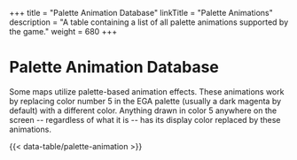 +++
title = "Palette Animation Database"
linkTitle = "Palette Animations"
description = "A table containing a list of all palette animations supported by the game."
weight = 680
+++

# Palette Animation Database

Some maps utilize palette-based animation effects. These animations work by replacing color number 5 in the EGA palette (usually a dark magenta by default) with a different color. Anything drawn in color 5 anywhere on the screen -- regardless of what it is -- has its display color replaced by these animations.

{{< data-table/palette-animation >}}

